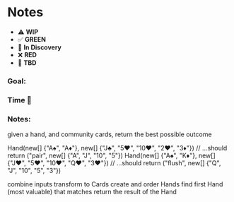 # Notes

* ⚠️ **WIP**  
* ✅ **GREEN**  
* 🧠 **In Discovery**  
* ❌ **RED**  
* 📝 **TBD**  

### Goal: 
### Time 🍅
### Notes:

given a hand, and community cards, return the best possible outcome

Hand(new[] {"A♠", "A♦"}, new[] {"J♣", "5♥", "10♥", "2♥", "3♦"})
// ...should return ("pair", new[] {"A", "J", "10", "5"})
Hand(new[] {"A♠", "K♦"}, new[] {"J♥", "5♥", "10♥", "Q♥", "3♥"})
// ...should return ("flush", new[] {"Q", "J", "10", "5", "3"})

combine inputs
transform to Cards
create and order Hands
find first Hand (most valuable) that matches
return the result of the Hand